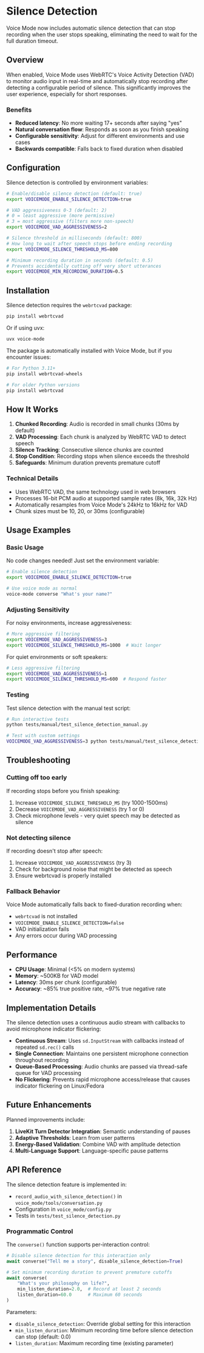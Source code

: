 # Silence Detection

Voice Mode now includes automatic silence detection that can stop recording when the user stops speaking, eliminating the need to wait for the full duration timeout.

## Overview

When enabled, Voice Mode uses WebRTC's Voice Activity Detection (VAD) to monitor audio input in real-time and automatically stop recording after detecting a configurable period of silence. This significantly improves the user experience, especially for short responses.

### Benefits

- **Reduced latency**: No more waiting 17+ seconds after saying "yes" 
- **Natural conversation flow**: Responds as soon as you finish speaking
- **Configurable sensitivity**: Adjust for different environments and use cases
- **Backwards compatible**: Falls back to fixed duration when disabled

## Configuration

Silence detection is controlled by environment variables:

```bash
# Enable/disable silence detection (default: true)
export VOICEMODE_ENABLE_SILENCE_DETECTION=true

# VAD aggressiveness 0-3 (default: 2)
# 0 = least aggressive (more permissive)
# 3 = most aggressive (filters more non-speech)
export VOICEMODE_VAD_AGGRESSIVENESS=2

# Silence threshold in milliseconds (default: 800)
# How long to wait after speech stops before ending recording
export VOICEMODE_SILENCE_THRESHOLD_MS=800

# Minimum recording duration in seconds (default: 0.5)
# Prevents accidentally cutting off very short utterances
export VOICEMODE_MIN_RECORDING_DURATION=0.5
```

## Installation

Silence detection requires the `webrtcvad` package:

```bash
pip install webrtcvad
```

Or if using uvx:
```bash
uvx voice-mode
```

The package is automatically installed with Voice Mode, but if you encounter issues:

```bash
# For Python 3.11+
pip install webrtcvad-wheels

# For older Python versions
pip install webrtcvad
```

## How It Works

1. **Chunked Recording**: Audio is recorded in small chunks (30ms by default)
2. **VAD Processing**: Each chunk is analyzed by WebRTC VAD to detect speech
3. **Silence Tracking**: Consecutive silence chunks are counted
4. **Stop Condition**: Recording stops when silence exceeds the threshold
5. **Safeguards**: Minimum duration prevents premature cutoff

### Technical Details

- Uses WebRTC VAD, the same technology used in web browsers
- Processes 16-bit PCM audio at supported sample rates (8k, 16k, 32k Hz)
- Automatically resamples from Voice Mode's 24kHz to 16kHz for VAD
- Chunk sizes must be 10, 20, or 30ms (configurable)

## Usage Examples

### Basic Usage

No code changes needed! Just set the environment variable:

```bash
# Enable silence detection
export VOICEMODE_ENABLE_SILENCE_DETECTION=true

# Use voice mode as normal
voice-mode converse "What's your name?"
```

### Adjusting Sensitivity

For noisy environments, increase aggressiveness:

```bash
# More aggressive filtering
export VOICEMODE_VAD_AGGRESSIVENESS=3
export VOICEMODE_SILENCE_THRESHOLD_MS=1000  # Wait longer
```

For quiet environments or soft speakers:

```bash
# Less aggressive filtering  
export VOICEMODE_VAD_AGGRESSIVENESS=1
export VOICEMODE_SILENCE_THRESHOLD_MS=600  # Respond faster
```

### Testing

Test silence detection with the manual test script:

```bash
# Run interactive tests
python tests/manual/test_silence_detection_manual.py

# Test with custom settings
VOICEMODE_VAD_AGGRESSIVENESS=3 python tests/manual/test_silence_detection_manual.py
```

## Troubleshooting

### Cutting off too early

If recording stops before you finish speaking:

1. Increase `VOICEMODE_SILENCE_THRESHOLD_MS` (try 1000-1500ms)
2. Decrease `VOICEMODE_VAD_AGGRESSIVENESS` (try 1 or 0)
3. Check microphone levels - very quiet speech may be detected as silence

### Not detecting silence

If recording doesn't stop after speech:

1. Increase `VOICEMODE_VAD_AGGRESSIVENESS` (try 3)
2. Check for background noise that might be detected as speech
3. Ensure webrtcvad is properly installed

### Fallback Behavior

Voice Mode automatically falls back to fixed-duration recording when:

- `webrtcvad` is not installed
- `VOICEMODE_ENABLE_SILENCE_DETECTION=false` 
- VAD initialization fails
- Any errors occur during VAD processing

## Performance

- **CPU Usage**: Minimal (<5% on modern systems)
- **Memory**: ~500KB for VAD model
- **Latency**: 30ms per chunk (configurable)
- **Accuracy**: ~85% true positive rate, ~97% true negative rate

## Implementation Details

The silence detection uses a continuous audio stream with callbacks to avoid microphone indicator flickering:

- **Continuous Stream**: Uses `sd.InputStream` with callbacks instead of repeated `sd.rec()` calls
- **Single Connection**: Maintains one persistent microphone connection throughout recording
- **Queue-Based Processing**: Audio chunks are passed via thread-safe queue for VAD processing
- **No Flickering**: Prevents rapid microphone access/release that causes indicator flickering on Linux/Fedora

## Future Enhancements

Planned improvements include:

1. **LiveKit Turn Detector Integration**: Semantic understanding of pauses
2. **Adaptive Thresholds**: Learn from user patterns
3. **Energy-Based Validation**: Combine VAD with amplitude detection
4. **Multi-Language Support**: Language-specific pause patterns

## API Reference

The silence detection feature is implemented in:

- `record_audio_with_silence_detection()` in `voice_mode/tools/conversation.py`
- Configuration in `voice_mode/config.py`
- Tests in `tests/test_silence_detection.py`

### Programmatic Control

The `converse()` function supports per-interaction control:

```python
# Disable silence detection for this interaction only
await converse("Tell me a story", disable_silence_detection=True)

# Set minimum recording duration to prevent premature cutoffs
await converse(
    "What's your philosophy on life?", 
    min_listen_duration=2.0,  # Record at least 2 seconds
    listen_duration=60.0      # Maximum 60 seconds
)
```

Parameters:
- `disable_silence_detection`: Override global setting for this interaction
- `min_listen_duration`: Minimum recording time before silence detection can stop (default: 0.0)
- `listen_duration`: Maximum recording time (existing parameter)